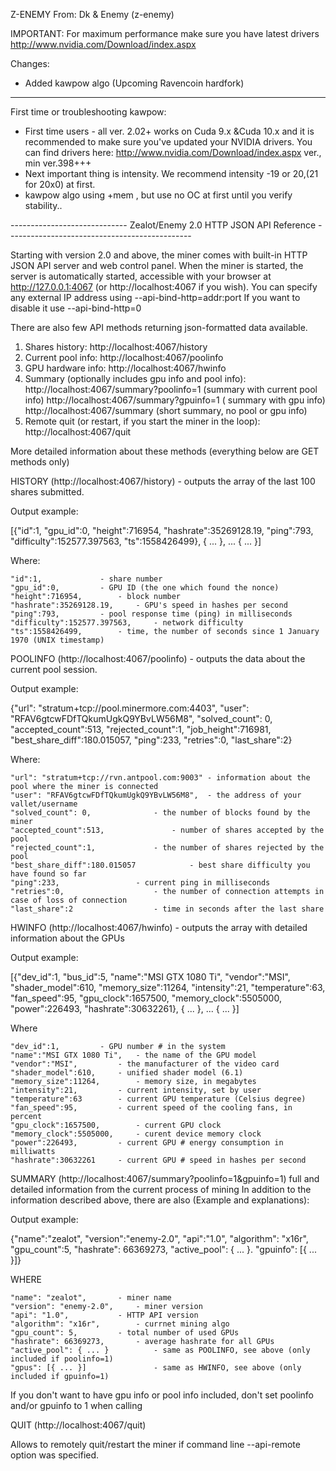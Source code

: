 Z-ENEMY  From: Dk & Enemy (z-enemy)

IMPORTANT:
For maximum performance make sure you have latest drivers 
http://www.nvidia.com/Download/index.aspx

Changes:
- Added kawpow algo (Upcoming Ravencoin hardfork)

_____________________________________
First time or troubleshooting kawpow:
-   First time users - all ver. 2.02+ works on Cuda 9.x &Cuda 10.x and it is recommended to make sure you've updated your NVIDIA drivers. You can find drivers here: http://www.nvidia.com/Download/index.aspx ver., min  ver.398+++
-   Next important thing is intensity. We recommend intensity -19 or 20,(21 for 20x0) at first.
-   kawpow algo using +mem , but use no OC at first until you verify stability.. 

----------------------------- Zealot/Enemy 2.0 HTTP JSON API Reference ----------------------------------------------

Starting with version 2.0 and above, the miner comes with built-in HTTP JSON API server and web control panel.
When the miner is started, the server is automatically started, accessible with your browser at http://127.0.0.1:4067 
(or http://localhost:4067 if you wish). You can specify any external IP address using --api-bind-http=addr:port
If you want to disable it use --api-bind-http=0


There are also few API methods returning json-formatted data available.
1. Shares history: http://localhost:4067/history
2. Current pool info: http://localhost:4067/poolinfo
3. GPU hardware info: http://localhost:4067/hwinfo
4. Summary (optionally includes gpu info and pool info):
       http://localhost:4067/summary?poolinfo=1 (summary with current pool info)
       http://localhost:4067/summary?gpuinfo=1 ( summary with gpu info)
       http://localhost:4067/summary (short summary, no pool or gpu info)	
5. Remote quit (or restart, if you start the miner in the loop): http://localhost:4067/quit

More detailed information about these methods (everything below are GET methods only)

HISTORY (http://localhost:4067/history) - outputs the array of the last 100 shares submitted.  

Output example:

[{"id":1, "gpu_id":0, "height":716954, "hashrate":35269128.19, "ping":793, "difficulty":152577.397563, "ts":1558426499},
{ ... },
...
{ ... }]

Where:
	
	"id":1, 			- share number
	"gpu_id":0,			- GPU ID (the one which found the nonce)
	"height":716954,		- block number
	"hashrate":35269128.19, 	- GPU's speed in hashes per second
	"ping":793,			- pool response time (ping) in milliseconds
 	"difficulty":152577.397563, 	- network difficulty
	"ts":1558426499,		- time, the number of seconds since 1 January 1970 (UNIX timestamp)


POOLINFO (http://localhost:4067/poolinfo) - outputs the data about the current pool session.

Output example:

{"url": "stratum+tcp://pool.minermore.com:4403", "user": "RFAV6gtcwFDfTQkumUgkQ9YBvLW56M8", "solved_count": 0, "accepted_count":513, "rejected_count":1, "job_height":716981, "best_share_diff":180.015057, "ping":233, "retries":0, "last_share":2}

Where:

	"url": "stratum+tcp://rvn.antpool.com:9003"	- information about the pool where the miner is connected
	"user": "RFAV6gtcwFDfTQkumUgkQ9YBvLW56M8",	- the address of your vallet/username
	"solved_count": 0,				- the number of blocks found by the miner
	"accepted_count":513,				- number of shares accepted by the pool
	"rejected_count":1,				- the number of shares rejected by the pool
	"best_share_diff":180.015057			- best share difficulty you have found so far
	"ping":233,					- current ping in milliseconds
	"retries":0,					- the number of connection attempts in case of loss of connection
	"last_share":2					- time in seconds after the last share

HWINFO (http://localhost:4067/hwinfo) - outputs the array with detailed information about the GPUs

Output example:

[{"dev_id":1, "bus_id":5, "name":"MSI GTX 1080 Ti", "vendor":"MSI", "shader_model":610, "memory_size":11264, "intensity":21, "temperature":63, "fan_speed":95, "gpu_clock":1657500, "memory_clock":5505000, "power":226493, "hashrate":30632261},
{ ... },
...
{ ... }]

Where

	"dev_id":1,			- GPU number # in the system
	"name":"MSI GTX 1080 Ti",	- the name of the GPU model
	"vendor":"MSI",			- the manufacturer of the video card
	"shader_model":610,		- unified shader model (6.1)
	"memory_size":11264,		- memory size, in megabytes
	"intensity":21,			- current intensity, set by user
	"temperature":63		- current GPU temperature (Celsius degree)
	"fan_speed":95,			- current speed of the cooling fans, in percent
	"gpu_clock":1657500,		- current GPU clock
	"memory_clock":5505000,		- curent device memory clock
	"power":226493,			- current GPU # energy consumption in milliwatts	
	"hashrate":30632261		- current GPU # speed in hashes per second

	
SUMMARY (http://localhost:4067/summary?poolinfo=1&gpuinfo=1) full and detailed information from the current process of mining
In addition to the information described above, there are also (Example and explanations):

Output example:

{"name":"zealot", "version":"enemy-2.0", "api":"1.0", "algorithm": "x16r", "gpu_count":5, "hashrate": 66369273,
"active_pool": { ... }. "gpuinfo": [{ ... }]}

WHERE

	"name": "zealot",		- miner name
	"version": "enemy-2.0",		- miner version
	"api": "1.0",			- HTTP API version
	"algorithm": "x16r",		- currnet mining algo	
	"gpu_count": 5,			- total number of used GPUs
	"hashrate": 66369273,		- average hashrate for all GPUs
	"active_pool": { ... }          - same as POOLINFO, see above (only included if poolinfo=1)
	"gpus": [{ ... }]               - same as HWINFO, see above (only included if gpuinfo=1)

If you don't want to have gpu info or pool info included, don't set poolinfo and/or gpuinfo to 1 when calling


QUIT (http://localhost:4067/quit)

Allows to remotely quit/restart the miner if command line --api-remote option was specified.
